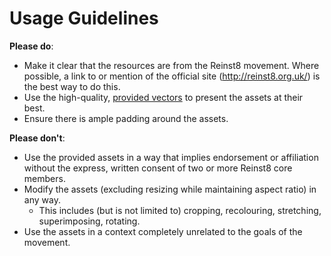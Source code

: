 Usage Guidelines
================

**Please do**:

* Make it clear that the resources are from the Reinst8 movement. 
  Where possible, a link to or mention of the official site (http://reinst8.org.uk/) is the best way to do this.
* Use the high-quality, [provided vectors](https://github.com/Reinstate/Reinst8Files/tree/master/logo) to present
  the assets at their best.
* Ensure there is ample padding around the assets.

**Please don't**:

* Use the provided assets in a way that implies endorsement or affiliation without the express, written consent of two or more Reinst8 core members.
* Modify the assets (excluding resizing while maintaining aspect ratio) in any way.
  * This includes (but is not limited to) cropping, recolouring, stretching, superimposing, rotating.
* Use the assets in a context completely unrelated to the goals of the movement.
